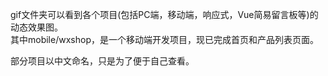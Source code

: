gif文件夹可以看到各个项目(包括PC端，移动端，响应式，Vue简易留言板等)的动态效果图。
<br />
其中mobile/wxshop，是一个移动端开发项目，现已完成首页和产品列表页面。

部分项目以中文命名，只是为了便于自己查看。
